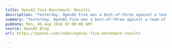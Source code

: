 ```yaml
---
title: OpenAI Five Benchmark: Results
description: "Yesterday, OpenAI Five won a best-of-three against a team of 99.95th percentile Dota players: Blitz, Cap, Fogged, Merlini, and MoonMeander—four of whom have played Dota professionally—in front of a live audience and 100,000 concurrent livestream viewers."
summary: "Yesterday, OpenAI Five won a best-of-three against a team of 99.95th percentile Dota players: Blitz, Cap, Fogged, Merlini, and MoonMeander—four of whom have played Dota professionally—in front of a live audience and 100,000 concurrent livestream viewers."
pubDate: Mon, 06 Aug 2018 07:00:00 GMT
source: OpenAI Blog
url: https://openai.com/index/openai-five-benchmark-results

---
```


